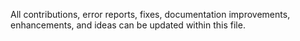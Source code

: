 All contributions, error reports, fixes, documentation improvements, enhancements, and ideas can be updated within this file.
